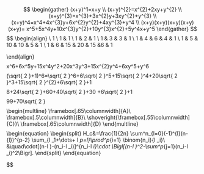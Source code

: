 $$
\begin{gather}
(x+y)^1=x+y \\
(x+y)^{2}=x^{2}+2xy+y^{2} \\
(x+y)^{3}=x^{3}+3x^{2}y+3xy^{2}+y^{3} \\
(x+y)^4=x^4+4x^{3}y+6x^{2}y^{2}+4xy^{3}+y^4 \\
(x+y)(x+y)(x+y)(x+y)(x+y)= x^5+5x^4y+10x^{3}y^{2}+10y^{3}x^{2}+5y^4x+y^5
\end{gather}
$$
$$
\begin{align} \\
 1 \\
1    & 1 \\
1 &  2 &   1 \\
  1 &  3 &   3 &   1 \\
1  & 4  & 6   & 4  & 1 \\
1 & 5 & 10 & 10 & 5 & 1 \\
1 & 6 & 15 & 20 & 15 &6 &  1

\end{align}
$$
$$
x^6+6x^5y+15x^4y^2+20x^3y^3+15x^{2}y^4+6xy^5+y^6
$$
$$
(\sqrt{ 2 }+1)^6=\sqrt{ 2 }^6+6\sqrt{ 2 }^5+15\sqrt{ 2 }^4+20\sqrt{ 2 }^3+15\sqrt{ 2 }^{2}+6\sqrt{ 2 }+1
$$
$$
8+24\sqrt{ 2 }+60+40\sqrt{ 2 }+30
+6\sqrt{ 2 }+1$$
$$
99+70\sqrt{ 2 }
$$
$$
\begin{multline} \framebox[.65\columnwidth]{A}\\ \framebox[.5\columnwidth]{B}\\ \shoveright{\framebox[.55\columnwidth]{C}}\\ \framebox[.65\columnwidth]{D} \end{multline}
$$
$$
\begin{equation}
\begin{split} H_c&=\frac{1}{2n}
\sum^n_{l=0}(-1)^{l}(n-{l})^{p-2} \sum_{l _1+\dots+ l _p=l}\prod^p_{i=1} \binom{n_i}{l _i}\\ &\quad\cdot[(n-l )-(n_i-l _i)]^{n_i-l _i}\cdot \Bigl[(n-l )^2-\sum^p_{j=1}(n_i-l _i)^2\Bigr]. \end{split}
\end{equation}
$$
$$

$$